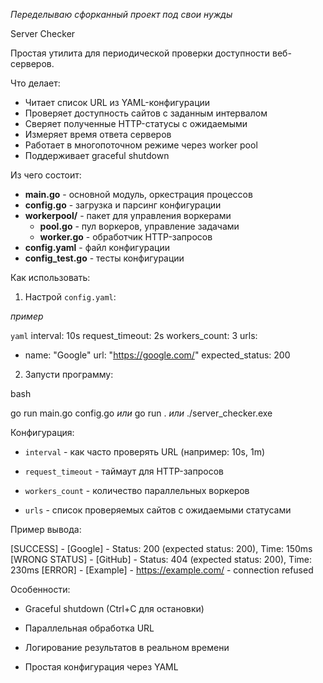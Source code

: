 *Переделываю сфорканный проект под свои нужды*

Server Checker

Простая утилита для периодической проверки доступности веб-серверов.

Что делает:

- Читает список URL из YAML-конфигурации
- Проверяет доступность сайтов с заданным интервалом
- Сверяет полученные HTTP-статусы с ожидаемыми
- Измеряет время ответа серверов
- Работает в многопоточном режиме через worker pool
- Поддерживает graceful shutdown

Из чего состоит:

- **main.go** - основной модуль, оркестрация процессов
- **config.go** - загрузка и парсинг конфигурации
- **workerpool/** - пакет для управления воркерами
  - **pool.go** - пул воркеров, управление задачами
  - **worker.go** - обработчик HTTP-запросов
- **config.yaml** - файл конфигурации
- **config_test.go** - тесты конфигурации

Как использовать:

1. Настрой `config.yaml`:

*пример*

```yaml```
interval: 10s
request_timeout: 2s
workers_count: 3
urls:
  - name: "Google"
    url: "https://google.com/"
    expected_status: 200

2. Запусти программу:

bash

go run main.go config.go
*или*
go run .
*или*
./server_checker.exe


Конфигурация:

- `interval` - как часто проверять URL (например: 10s, 1m)

- `request_timeout` - таймаут для HTTP-запросов

- `workers_count` - количество параллельных воркеров

- `urls` - список проверяемых сайтов с ожидаемыми статусами


Пример вывода:


[SUCCESS] - [Google] - Status: 200 (expected status: 200), Time: 150ms
[WRONG STATUS] - [GitHub] - Status: 404 (expected status: 200), Time: 230ms
[ERROR] - [Example] - https://example.com/ - connection refused


Особенности:

- Graceful shutdown (Ctrl+C для остановки)

- Параллельная обработка URL

- Логирование результатов в реальном времени

- Простая конфигурация через YAML
